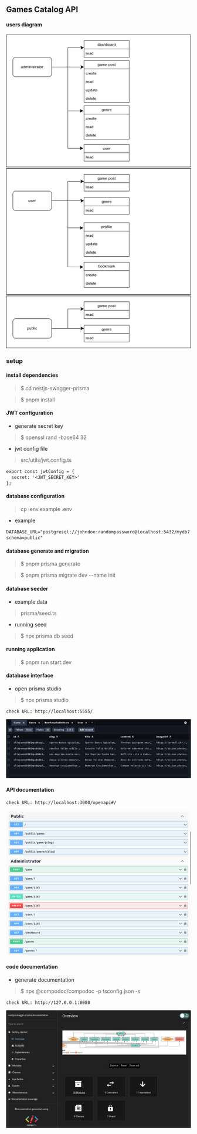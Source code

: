 ## Games Catalog API

#### users diagram

![administrator](screenshots/administrator.png
)
![user](screenshots/user.png
)
![public](screenshots/public.png
)

### setup

#### install dependencies
> $ cd nestjs-swagger-prisma

> $ pnpm install

#### JWT configuration
- generate secret key
> $ openssl rand -base64 32
- jwt config file
> src/utils/jwt.config.ts
```
export const jwtConfig = {
  secret: '<JWT_SECRET_KEY>'
};
```

#### database configuration
> cp .env.example .env

- example 

```
DATABASE_URL="postgresql://johndoe:randompassword@localhost:5432/mydb?schema=public"
```

#### database generate and migration
> $ pnpm prisma generate

> $ pnpm prisma migrate dev --name init

#### database seeder
- example data
> prisma/seed.ts

- running seed
> $ npx prisma db seed

#### running application
> $ pnpm run start:dev

#### database interface

- open prisma studio
> $ npx prisma studio

```
check URL: http://localhost:5555/
```

![prisma-studio](screenshots/prisma-studio.png
)


#### API documentation
```
check URL: http://localhost:3000/openapi#/
```
![api-documentation](screenshots/api-documentation.png
)

#### code documentation
- generate documentation
> $ npx @compodoc/compodoc -p tsconfig.json -s

```
check URL: http://127.0.0.1:8080 
```

![code-documentation](screenshots/code-documentation.png
)
